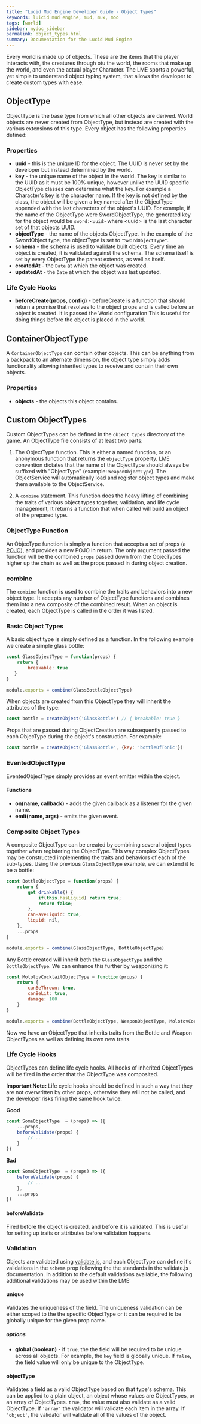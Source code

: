 ```yaml
---
title: "Lucid Mud Engine Developer Guide - Object Types"
keywords: luicid mud engine, mud, mux, moo
tags: [world]
sidebar: mydoc_sidebar
permalink: object_types.html
summary: Documentation for the Lucid Mud Engine
---
```

Every world is made up of objects. These are the items that the player interacts with, the creatures through otu the 
world, the rooms that make up the world, and even the actual player Character. The LME sports a powerful, yet simple to
understand object typing system, that allows the developer to create custom types with ease.


## ObjectType
ObjectType is the base type from which all other objects are derived. World objects are never created from ObjectType,
but instead are created with the various extensions of this type. Every object has the following properties defined:

### Properties 
* **uuid** - this is the unique ID for the object. The UUID is never set by the developer but instead determined by the
  world.
* **key** - the unique name of the object in the world. The key is similar to the UUID as it must be 100% unique,
  however unlike the UUID specific ObjectType classes can determine what the key. For example a Character's key is
  the character name. If the key is not defined by the class, the object will be given a key named after the ObjectType
  appended with the last characters of the object's UUID. For example, if the name of the ObjectType were 
  SwordObjectType, the generated key for the object would be `sword:<uuid>` where \<uuid\> is the last character set of
  that objects UUID.
* **objectType** - the name of the objects ObjectType. In the example of the SwordObject type, the objectType is set to
  `"SwordObjectType"`.
* **schema** - the schema is used to validate built objects. Every time an object is created, it is validated against 
  the schema. The schema itself is set by every ObjectType the parent extends, as well as itself.
* **createdAt** - the `Date` at which the object was created.
* **updatedAt** - the `Date` at which the object was last updated.

### Life Cycle Hooks
* **beforeCreate(props, config)** - beforeCreate is a function that should return a promise that resolves to the object 
  props and is called before an object is created. It is passed the World  configuration This is useful for doing 
  things before the object is placed in the world.
  
## ContainerObjectType
A `ContainerObjectType` can contain other objects. This can be anything from a backpack to an alternate dimension, the
object type simply adds functionality allowing inherited types to receive and contain their own objects.

### Properties
* **objects** - the objects this object contains.
  
## Custom ObjectTypes
Custom ObjectTypes can be defined in the `object_types`  directory of the game. An ObjectType file consists of at least
two parts:

1. The ObjectType function. This is either a named function, or an anonymous function that returns the `objectType` 
   property. LME convention dictates that the name of the ObjectType should always be suffixed with "ObjectType" 
   (example: `WeaponObjectType`). The ObjectService will automatically load and register object types and make them 
   available to the ObjectService.
 
 2. A `combine` statement. This function does the heavy lifting of combining the traits of various object
    types together, validation, and life cycle management, It returns a function that when called will build an object
    of the prepared type.

### ObjectType Function
An ObjecType function is simply  a function that accepts a set of props (a [POJO]()), and provides a new POJO in return.
The only argument passed the function will be the combined `props` passed down from the ObjecTypes higher up the chain
 as well as the props passed in during object creation.

### combine
The `combine` function is used to combine the traits and behaviors into a new object type. It accepts any
number of ObjectType functions and combines them into a new composite of the combined result. When an object is created,
each ObjectType is called in the order it was listed.
 
### Basic Object Types
A basic object type is simply defined as a function. In the following example we create a simple glass bottle:

```javascript
const GlassObjectType = function(props) {
    return {
        breakable: true
   }
}

module.exports = combine(GlassBottleObjectType)
```

When objects are created from this ObjectType they will inherit the attributes of the type:

```javascript
const bottle = createObject('GlassBottle') // { breakable: true }
```

Props that are passed during ObjectCreation are subsequently passed to each ObjecType during the object's construction.
For example:

```javascript
const bottle = createObject('GlassBottle', {key: 'bottleOfTonic'})
```

### EventedObjectType
EventedObjectType simply provides an event emitter within the object.

#### Functions
* **on(name, callback)** - adds the given callback as a listener for the given name.
* **emit(name, args)** - emits the given event.

### Composite Object Types

A composite ObjectType can be created by combining several  object types together when registering the ObjectType. This
way complex ObjectTypes may be constructed implementing the traits and behaviors of each of the sub-types. Using the 
previous `GlassObjectType` example, we can extend it to be a bottle:

```javascript
const BottleObjectType = function(props) {
    return {
        get drinkable() {
            if(this.hasLiquid) return true;
            return false;
        },
        canHaveLiquid: true,
        liquid: nil,
    },
    ...props
}

module.exports = combine(GlassObjectType, BottleObjectType)
```

Any Bottle created will inherit both the `GlassObjectType` and the `BottleObjectType`. We can enhance this further by
weaponizing it:

```javascript
const MolotovCocktailObjectType = function(props) {
    return {
        canBeThrown: true,
        canBeLit: true,
        damage: 100
    }
}

module.exports = combine(BottleObjectType, WeaponObjectType, MolotovCocktailObjectType)
```

Now we have an ObjectType that inherits traits from the Bottle and Weapon ObjectTypes as well as defining its own new 
traits.

### Life Cycle Hooks 
ObjectTypes can define life cycle hooks. All hooks of inherited ObjectTypes will be fired in the order that the
ObjectType was composited.

**Important Note:** Life cycle hooks should be defined in such a way that they are not overwritten by other props,
otherwise they will not be called, and the developer risks firing the same hook twice.

**Good**
```javascript
const SomeObjectType  = (props) => ({
    ...props,
    beforeValidate(props) {
        // ...
    }
})
```

**Bad**
```javascript
const SomeObjectType  = (props) => ({
    beforeValidate(props) {
        // ...
    },
    ...props
})
```

#### beforeValidate
Fired before the object is created, and before it is validated. This is useful for setting up traits or attributes
before validation happens.

### Validation
Objects are validated using [validate.js](https://validatejs.org/#validate-async), and each ObjectType can define it's 
validations in the `schema` prop following the the standards in the validate.js documentation. In addition to the 
default validations available, the following additional validations may be used within the LME:

#### unique
Validates the uniqueness of the field. The uniqueness validation can be either scoped to the the specific ObjectType or
it can be required to be globally unique for the given prop name.

##### options
* **global (boolean)** - if `true`, the the field will be required to be unique across all objects. For example, the `key`
  field is globally unique. If `false`, the field value will only be unique to the ObjectType.


#### objectType
Validates a field as a valid ObjectType based on that type's schema. This can be applied to a plain object, an object 
whose values are ObjectTypes, or an array of ObjectTypes. `true`, the value must also validate as a valid ObjectType. If 
`'array'` the validator will validate each item in the array. If `'object'`, the validator will validate all of the values 
of the object.

